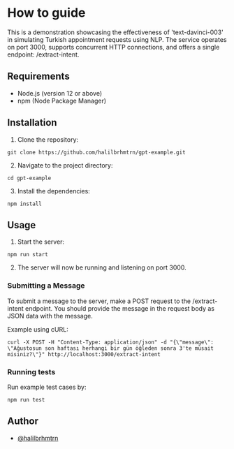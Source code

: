 # How to guide

This is a demonstration showcasing the effectiveness of 'text-davinci-003' in simulating Turkish appointment requests using NLP. The service operates on port 3000, supports concurrent HTTP connections, and offers a single endpoint: /extract-intent.

## Requirements

* Node.js (version 12 or above)
* npm (Node Package Manager)

## Installation

1. Clone the repository:
```
git clone https://github.com/halilbrhmtrn/gpt-example.git
```
2. Navigate to the project directory:
```
cd gpt-example
```
3. Install the dependencies:

```
npm install

```

## Usage

1. Start the server:

```
npm run start
```

2. The server will now be running and listening on port 3000.

### Submitting a Message
To submit a message to the server, make a POST request to the /extract-intent endpoint. You should provide the message in the request body as JSON data with the message.

Example using cURL:

```
curl -X POST -H "Content-Type: application/json" -d "{\"message\": \"Ağustosun son haftası herhangi bir gün öğleden sonra 3'te müsait misiniz?\"}" http://localhost:3000/extract-intent

```

### Running tests
Run example test cases by:

```
npm run test
```

## Author

- [@halilbrhmtrn](https://www.github.com/halilbrhmtrn)